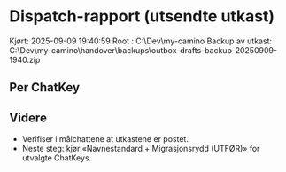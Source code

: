 # Dispatch-rapport (utsendte utkast)

Kjørt: 2025-09-09 19:40:59
Root : C:\Dev\my-camino
Backup av utkast: C:\Dev\my-camino\handover\backups\outbox-drafts-backup-20250909-1940.zip

## Per ChatKey


## Videre
- Verifiser i målchattene at utkastene er postet.
- Neste steg: kjør «Navnestandard + Migrasjonsrydd (UTFØR)» for utvalgte ChatKeys.
